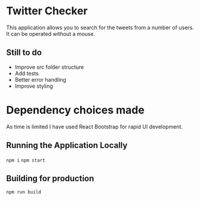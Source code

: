 # Twitter Checker

This application allows you to search for the tweets from a number of users. It can be operated without a mouse.

## Still to do

- Improve src folder structure
- Add tests
- Better error handling
- Improve styling

# Dependency choices made

As time is limited I have used React Bootstrap for rapid UI development.

## Running the Application Locally

`npm i`
`npm start`

## Building for production

`npm run build`

